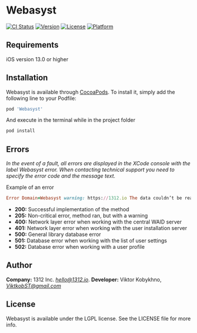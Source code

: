 # Webasyst

[![CI Status](https://img.shields.io/travis/viktkobst/Webasyst.svg?style=flat)](https://travis-ci.org/viktkobst/Webasyst)
[![Version](https://img.shields.io/cocoapods/v/Webasyst.svg?style=flat)](https://cocoapods.org/pods/Webasyst)
[![License](https://img.shields.io/cocoapods/l/Webasyst.svg?style=flat)](https://cocoapods.org/pods/Webasyst)
[![Platform](https://img.shields.io/cocoapods/p/Webasyst.svg?style=flat)](https://cocoapods.org/pods/Webasyst)

## Requirements

iOS version 13.0 or higher

## Installation

Webasyst is available through [CocoaPods](https://cocoapods.org). To install
it, simply add the following line to your Podfile:

```ruby
pod 'Webasyst'
```
And execute in the terminal while in the project folder
```ruby
pod install
```

## Errors
*In the event of a fault, all errors are displayed in the XCode console with the label Webasyst error. When contacting technical support you need to specify the error code and the message text.*

Example of an error
```ruby
Error Domain=Webasyst warning: https://1312.io The data couldn’t be read because it is missing. Code=205 "(null)"
```

* **200:** Successful implementation of the method
* **205:** Non-critical error, method ran, but with a warning
* **400:** Network layer error when working with the central WAID server
* **401:** Network layer error when working with the user installation server
* **500:** General library database error
* **501:** Database error when working with the list of user settings
* **502:** Database error when working with a user profile

## Author

**Company:** 1312 Inc. *hello@1312.io*. 
**Developer:** Viktor Kobykhno, *ViktkobST@gmail.com*

## License

Webasyst is available under the LGPL license. See the LICENSE file for more info.
